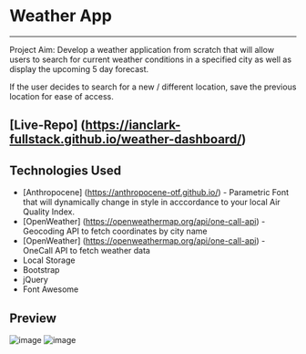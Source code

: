 # Weather App 
---
Project Aim: Develop a weather application from scratch that will allow users to search for current weather conditions in a specified city as well as display the upcoming 5 day forecast. 

If the user decides to search for a new / different location, save the previous location for ease of access. 

[Live-Repo] (https://ianclark-fullstack.github.io/weather-dashboard/)
---
## Technologies Used 
* [Anthropocene] (https://anthropocene-otf.github.io/) - Parametric Font that will dynamically change in style in acccordance to your local Air Quality Index. 
* [OpenWeather] (https://openweathermap.org/api/one-call-api) - Geocoding API to fetch coordinates by city name 
* [OpenWeather] (https://openweathermap.org/api/one-call-api) - OneCall API to fetch weather data
* Local Storage 
* Bootstrap
* jQuery 
* Font Awesome 

## Preview 

![image](https://user-images.githubusercontent.com/90655370/137425770-879f6e14-37f5-421b-84de-87db3c372213.png)
![image](https://user-images.githubusercontent.com/90655370/137425892-6c4b1b44-abdb-4968-a125-ca03ffa331aa.png)
